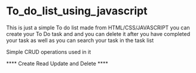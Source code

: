 # To_do_list_using_javascript
This is just a simple To do list made from HTML/CSS/JAVASCRIPT you can create your To Do task and and you can delete it after you have completed your task as well as you can search your task in the task list 

Simple CRUD operations used in it

**** Create Read Update and Delete ****
